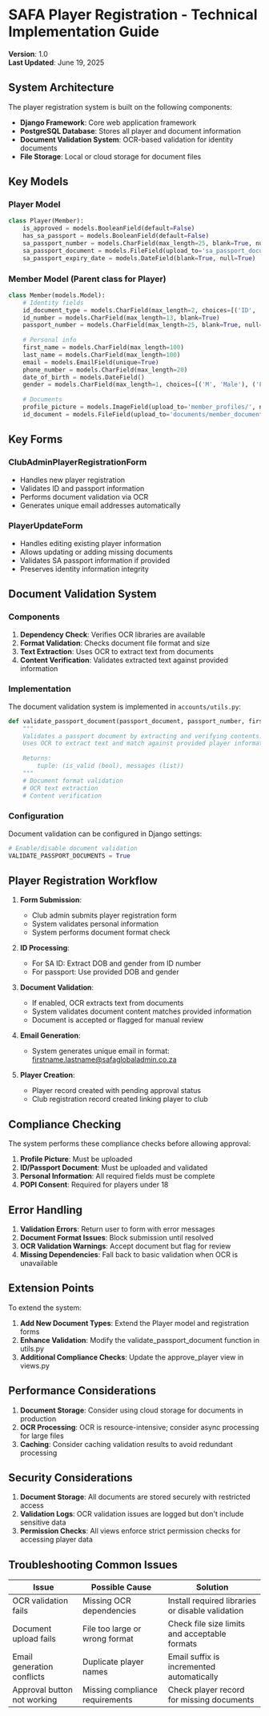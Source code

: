 # SAFA Player Registration - Technical Implementation Guide

**Version**: 1.0  
**Last Updated**: June 19, 2025

## System Architecture

The player registration system is built on the following components:

- **Django Framework**: Core web application framework
- **PostgreSQL Database**: Stores all player and document information
- **Document Validation System**: OCR-based validation for identity documents
- **File Storage**: Local or cloud storage for document files

## Key Models

### Player Model
```python
class Player(Member):
    is_approved = models.BooleanField(default=False)
    has_sa_passport = models.BooleanField(default=False)
    sa_passport_number = models.CharField(max_length=25, blank=True, null=True)
    sa_passport_document = models.FileField(upload_to='sa_passport_documents/', blank=True, null=True)
    sa_passport_expiry_date = models.DateField(blank=True, null=True)
```

### Member Model (Parent class for Player)
```python
class Member(models.Model):
    # Identity fields
    id_document_type = models.CharField(max_length=2, choices=[('ID', 'SA ID'), ('PP', 'Passport')], default='ID')
    id_number = models.CharField(max_length=13, blank=True)
    passport_number = models.CharField(max_length=25, blank=True, null=True)
    
    # Personal info
    first_name = models.CharField(max_length=100)
    last_name = models.CharField(max_length=100)
    email = models.EmailField(unique=True)
    phone_number = models.CharField(max_length=20)
    date_of_birth = models.DateField()
    gender = models.CharField(max_length=1, choices=[('M', 'Male'), ('F', 'Female')], blank=True)
    
    # Documents
    profile_picture = models.ImageField(upload_to='member_profiles/', null=True, blank=True)
    id_document = models.FileField(upload_to='documents/member_documents/', null=True, blank=True)
```

## Key Forms

### ClubAdminPlayerRegistrationForm
- Handles new player registration
- Validates ID and passport information
- Performs document validation via OCR
- Generates unique email addresses automatically

### PlayerUpdateForm
- Handles editing existing player information
- Allows updating or adding missing documents
- Validates SA passport information if provided
- Preserves identity information integrity

## Document Validation System

### Components
1. **Dependency Check**: Verifies OCR libraries are available
2. **Format Validation**: Checks document file format and size
3. **Text Extraction**: Uses OCR to extract text from documents
4. **Content Verification**: Validates extracted text against provided information

### Implementation

The document validation system is implemented in `accounts/utils.py`:

```python
def validate_passport_document(passport_document, passport_number, first_name, last_name, dob=None):
    """
    Validates a passport document by extracting and verifying contents.
    Uses OCR to extract text and match against provided player information.
    
    Returns:
        tuple: (is_valid (bool), messages (list))
    """
    # Document format validation
    # OCR text extraction
    # Content verification
```

### Configuration

Document validation can be configured in Django settings:

```python
# Enable/disable document validation
VALIDATE_PASSPORT_DOCUMENTS = True
```

## Player Registration Workflow

1. **Form Submission**:
   - Club admin submits player registration form
   - System validates personal information
   - System performs document format check

2. **ID Processing**:
   - For SA ID: Extract DOB and gender from ID number
   - For passport: Use provided DOB and gender

3. **Document Validation**:
   - If enabled, OCR extracts text from documents
   - System validates document content matches provided information
   - Document is accepted or flagged for manual review

4. **Email Generation**:
   - System generates unique email in format: firstname.lastname@safaglobaladmin.co.za

5. **Player Creation**:
   - Player record created with pending approval status
   - Club registration record created linking player to club

## Compliance Checking

The system performs these compliance checks before allowing approval:

1. **Profile Picture**: Must be uploaded
2. **ID/Passport Document**: Must be uploaded and validated
3. **Personal Information**: All required fields must be complete
4. **POPI Consent**: Required for players under 18

## Error Handling

1. **Validation Errors**: Return user to form with error messages
2. **Document Format Issues**: Block submission until resolved
3. **OCR Validation Warnings**: Accept document but flag for review
4. **Missing Dependencies**: Fall back to basic validation when OCR is unavailable

## Extension Points

To extend the system:

1. **Add New Document Types**: Extend the Player model and registration forms
2. **Enhance Validation**: Modify the validate_passport_document function in utils.py
3. **Additional Compliance Checks**: Update the approve_player view in views.py

## Performance Considerations

1. **Document Storage**: Consider using cloud storage for documents in production
2. **OCR Processing**: OCR is resource-intensive; consider async processing for large files
3. **Caching**: Consider caching validation results to avoid redundant processing

## Security Considerations

1. **Document Storage**: All documents are stored securely with restricted access
2. **Validation Logs**: OCR validation issues are logged but don't include sensitive data
3. **Permission Checks**: All views enforce strict permission checks for accessing player data

## Troubleshooting Common Issues

| Issue | Possible Cause | Solution |
|-------|----------------|----------|
| OCR validation fails | Missing OCR dependencies | Install required libraries or disable validation |
| Document upload fails | File too large or wrong format | Check file size limits and acceptable formats |
| Email generation conflicts | Duplicate player names | Email suffix is incremented automatically |
| Approval button not working | Missing compliance requirements | Check player record for missing documents |
